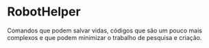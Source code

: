 # RobotHelper
Comandos que podem salvar vidas, códigos que são um pouco mais complexos e que podem minimizar o trabalho de pesquisa e criação.
